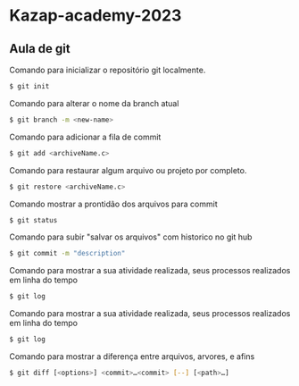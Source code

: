 # Kazap-academy-2023

## Aula de git

Comando para inicializar o repositório git localmente.
```bash
$ git init
```

Comando para alterar o nome da branch atual
```bash
$ git branch -m <new-name>
```

Comando para adicionar a fila de commit
```bash
$ git add <archiveName.c>
```

Comando para restaurar algum arquivo ou projeto por completo.
```bash
$ git restore <archiveName.c>
```

Comando mostrar a prontidão dos arquivos para commit
```bash
$ git status
```

Comando para subir "salvar os arquivos" com historico no git hub
```bash
$ git commit -m "description"
```

Comando para mostrar a sua atividade realizada, seus processos realizados em linha do tempo
```bash
$ git log
```

Comando para mostrar a sua atividade realizada, seus processos realizados em linha do tempo
```bash
$ git log
```

Comando para mostrar a diferença entre arquivos, arvores, e afins
```bash
$ git diff [<options>] <commit>…​<commit> [--] [<path>…​]
```


